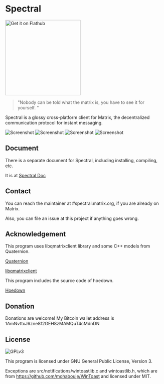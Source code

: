 # Spectral

<a href='https://flathub.org/apps/details/org.eu.encom.spectral'><img width='240' alt='Get it on Flathub' src='https://flathub.org/assets/badges/flathub-badge-i-en.png'/></a>

> "Nobody can be told what the matrix is, you have to see it for yourself. "

Spectral is a glossy cross-platform client for Matrix, the decentralized communication protocol for instant messaging.

![Screenshot](https://gitlab.com/b0/spectral/raw/master/screenshots/1.png)
![Screenshot](https://gitlab.com/b0/spectral/raw/master/screenshots/2.png)
![Screenshot](https://gitlab.com/b0/spectral/raw/master/screenshots/3.png)
![Screenshot](https://gitlab.com/b0/spectral/raw/master/screenshots/4.png)

## Document

There is a separate document for Spectral, including installing, compiling, etc.

It is at [Spectral Doc](https://b0.gitlab.io/spectral-doc/)

## Contact

You can reach the maintainer at #spectral:matrix.org, if you are already on Matrix.

Also, you can file an issue at this project if anything goes wrong.

## Acknowledgement

This program uses libqmatrixclient library and some C++ models from Quaternion. 

[Quaternion](https://github.com/QMatrixClient/Quaternion)

[libqmatrixclient](https://github.com/QMatrixClient/libqmatrixclient)

This program includes the source code of hoedown.

[Hoedown](https://github.com/hoedown/hoedown)

## Donation

Donations are welcome! My Bitcoin wallet address is 1AmNvttxJ6zne8f2GEH8zMAMQuT4cMdnDN

## License

![GPLv3](https://www.gnu.org/graphics/gplv3-127x51.png)

This program is licensed under GNU General Public License, Version 3. 

Exceptions are src/notifications/wintoastlib.c and wintoastlib.h, which are from https://github.com/mohabouje/WinToast and licensed under MIT.
